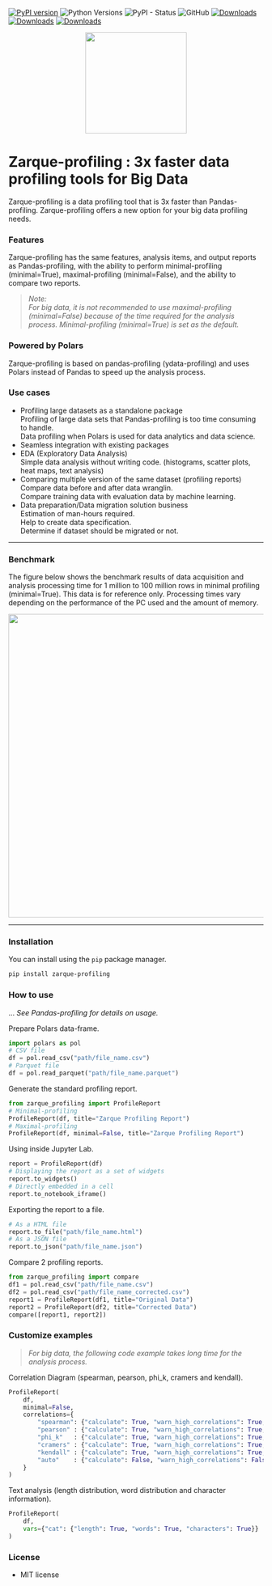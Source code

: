 [![PyPI version](https://badge.fury.io/py/zarque-profiling.svg)](https://badge.fury.io/py/zarque-profiling)
![Python Versions](https://img.shields.io/pypi/pyversions/zarque-profiling.svg)
![PyPI - Status](https://img.shields.io/pypi/status/zarque-profiling)
![GitHub](https://img.shields.io/github/license/crescendo-medix/zarque-profiling)
[![Downloads](https://static.pepy.tech/badge/zarque-profiling)](https://pepy.tech/project/zarque-profiling)
[![Downloads](https://static.pepy.tech/badge/zarque-profiling/month)](https://pepy.tech/project/zarque-profiling)
[![Downloads](https://static.pepy.tech/badge/zarque-profiling/week)](https://pepy.tech/project/zarque-profiling)

<p align="center">
<img width="200" src="https://user-images.githubusercontent.com/132550577/236601783-4525e0a0-aa30-4b18-9e2c-13ef8cebeb77.png">
</p>

# Zarque-profiling : 3x faster data profiling tools for Big Data

Zarque-profiling is a data profiling tool that is 3x faster than Pandas-profiling. Zarque-profiling offers a new option for your big data profiling needs. 

### Features

Zarque-profiling has the same features, analysis items, and output reports as Pandas-profiling, with the ability to perform minimal-profiling (minimal=True), maximal-profiling (minimal=False), and the ability to compare two reports.  

>*Note:*    
*For big data, it is not recommended to use maximal-profiling (minimal=False) because of the time required for the analysis process. Minimal-profiling (minimal=True) is set as the default.*  


### Powered by Polars

Zarque-profiling is based on pandas-profiling (ydata-profiling) and uses Polars instead of Pandas to speed up the analysis process.  

###  Use cases

- Profiling large datasets as a standalone package  
  Profiling of large data sets that Pandas-profiling is too time consuming to handle.  
  Data profiling when Polars is used for data analytics and data science.  
- Seamless integration with existing packages  
- EDA (Exploratory Data Analysis)  
  Simple data analysis without writing code. (histograms, scatter plots, heat maps, text analysis)  
- Comparing multiple version of the same dataset (profiling reports)  
  Compare data before and after data wranglin.  
  Compare training data with evaluation data by machine learning.  
- Data preparation/Data migration solution business  
  Estimation of man-hours required.  
  Help to create data specification.  
  Determine if dataset should be migrated or not.  


***

### Benchmark

The figure below shows the benchmark results of data acquisition and analysis processing time for 1 million to 100 million rows in minimal profiling (minimal=True). This data is for reference only. Processing times vary depending on the performance of the PC used and the amount of memory.  

<p align="center">
<img width="600" src="https://user-images.githubusercontent.com/132550577/236175318-f7f34294-b7cd-48ab-b13b-acfc4cc3e442.png">
</p>

***

### Installation

You can install using the `pip` package manager.

```sh
pip install zarque-profiling
```

### How to use

... *See Pandas-profiling for details on usage.*  

Prepare Polars data-frame.

```py
import polars as pol
# CSV file
df = pol.read_csv("path/file_name.csv")
# Parquet file
df = pol.read_parquet("path/file_name.parquet")
```

Generate the standard profiling report.  

```py
from zarque_profiling import ProfileReport
# Minimal-profiling
ProfileReport(df, title="Zarque Profiling Report")
# Maximal-profiling
ProfileReport(df, minimal=False, title="Zarque Profiling Report")
```

Using inside Jupyter Lab.  

```py
report = ProfileReport(df)
# Displaying the report as a set of widgets
report.to_widgets()
# Directly embedded in a cell
report.to_notebook_iframe()
```

Exporting the report to a file.  

```py
# As a HTML file
report.to_file("path/file_name.html")
# As a JSON file
report.to_json("path/file_name.json")
```

Compare 2 profiling reports.  

```py
from zarque_profiling import compare
df1 = pol.read_csv("path/file_name.csv")
df2 = pol.read_csv("path/file_name_corrected.csv")
report1 = ProfileReport(df1, title="Original Data")
report2 = ProfileReport(df2, title="Corrected Data")
compare([report1, report2])
```

### Customize examples  

>*For big data, the following code example takes long time for the analysis process.*

Correlation Diagram (spearman, pearson, phi_k, cramers and kendall).  

```py
ProfileReport(
    df,
    minimal=False,
    correlations={
        "spearman": {"calculate": True, "warn_high_correlations": True, "threshold": 0.9},
        "pearson" : {"calculate": True, "warn_high_correlations": True, "threshold": 0.9},
        "phi_k"   : {"calculate": True, "warn_high_correlations": True, "threshold": 0.9},
        "cramers" : {"calculate": True, "warn_high_correlations": True, "threshold": 0.9},
        "kendall" : {"calculate": True, "warn_high_correlations": True, "threshold": 0.9},
        "auto"    : {"calculate": False, "warn_high_correlations": False, "threshold": 0.9}
    }
)
```

Text analysis (length distribution, word distribution and character information).  

```py
ProfileReport(
    df,
    vars={"cat": {"length": True, "words": True, "characters": True}}
)
```

### License

- MIT license  
